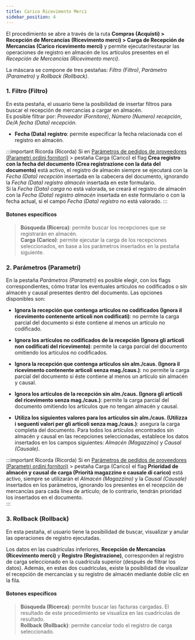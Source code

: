 ```yaml
---
title: Carico Ricevimento Merci
sidebar_position: 4
---
```


El procedimiento se abre a través de la ruta **Compras (Acquisti) > Recepción de Mercancías (Ricevimento merci) > Carga de Recepción de Mercancías (Carico ricevimento merci)** y permite ejecutar/restaurar las operaciones de registro en almacén de los artículos presentes en el *Recepción de Mercancías (Ricevimento merci)*.

La máscara se compone de tres pestañas: *Filtro (Filtro)*, *Parámetro (Parametro)* y *Rollback (Rollback)*.

### 1. Filtro (Filtro)

En esta pestaña, el usuario tiene la posibilidad de insertar filtros para buscar el recepción de mercancías a cargar en almacén.  
Es posible filtrar por: *Proveedor (Fornitore)*, *Número (Numero) recepción*, *De/A fecha (Data) recepción*.

- **Fecha (Data) registro**: permite especificar la fecha relacionada con el registro en almacén.

:::important Ricorda (Ricorda)
Si en [Parámetros de pedidos de proveedores (Parametri ordini fornitori)](/docs/configurations/parameters/purchase/purchase-orders-parameters) > pestaña Carga (Carico) el flag **Crea registro con la fecha del documento (Crea registrazione con la data del documento)** está activo, el registro de almacén siempre se ejecutará con la *Fecha (Data) recepción* insertada en la cabecera del documento, ignorando la *Fecha (Data) registro almacén* insertada en este formulario.  
Si la *Fecha (Data) carga* no está valorada, se creará el registro de almacén con la *Fecha (Data) registro almacén* insertada en este formulario o con la fecha actual, si el campo *Fecha (Data) registro* no está valorado.
:::

#### Botones específicos  
> **Búsqueda (Ricerca)**: permite buscar los recepciones que se registrarán en almacén.  
> **Carga (Carico)**: permite ejecutar la carga de los recepciones seleccionados, en base a los parámetros insertados en la pestaña siguiente.

### 2. Parámetros (Parametri)

En la pestaña *Parámetros (Parametri)* es posible elegir, con los flags correspondientes, cómo tratar los eventuales artículos no codificados o sin almacén y causal presentes dentro del documento. Las opciones disponibles son:

- **Ignora la recepción que contenga artículos no codificados (Ignora il ricevimento contenente articoli non codificati)**: no permite la carga parcial del documento si éste contiene al menos un artículo no codificado.  
- **Ignora los artículos no codificados de la recepción (Ignora gli articoli non codificati del ricevimento)**: permite la carga parcial del documento omitiendo los artículos no codificados.

- **Ignora la recepción que contenga artículos sin alm./caus. (Ignora il ricevimento contenente articoli senza mag./caus.)**: no permite la carga parcial del documento si éste contiene al menos un artículo sin almacén y causal.  
- **Ignora los artículos de la recepción sin alm./caus. (Ignora gli articoli del ricevimento senza mag./caus.)**: permite la carga parcial del documento omitiendo los artículos que no tengan almacén y causal.  
- **Utiliza los siguientes valores para los artículos sin alm./caus. (Utilizza i seguenti valori per gli articoli senza mag./caus.)**: asegura la carga completa del documento. Para todos los artículos encontrados sin almacén y causal en las recepciones seleccionadas, establece los datos insertados en los campos siguientes: *Almacén (Magazzino)* y *Causal (Causale)*.

:::important Ricorda (Ricorda)
Si en [Parámetros de pedidos de proveedores (Parametri ordini fornitori)](/docs/configurations/parameters/purchase/purchase-orders-parameters) > pestaña Carga (Carico) el flag **Prioridad de almacén y causal de carga (Priorità magazzino e causale di carico)** está activo, siempre se utilizarán el *Almacén (Magazzino)* y la *Causal (Causale)* insertados en los parámetros, ignorando los presentes en el recepción de mercancías para cada línea de artículo; de lo contrario, tendrán prioridad los insertados en el documento.  
:::

### 3. Rollback (Rollback)

En esta pestaña, el usuario tiene la posibilidad de buscar, visualizar y anular las operaciones de registro ejecutadas.

Los datos en las cuadrículas inferiores, **Recepción de Mercancías (Ricevimento merci)** y **Registro (Registrazione)**, corresponden al registro de carga seleccionado en la cuadrícula superior (después de filtrar los datos). Además, en estas dos cuadrículas, existe la posibilidad de visualizar el recepción de mercancías y su registro de almacén mediante doble clic en la fila.

#### Botones específicos  
> **Búsqueda (Ricerca)**: permite buscar las facturas cargadas. El resultado de este procedimiento se visualiza en las cuadrículas de resultado.  
> **Rollback (Rollback)**: permite cancelar todo el registro de carga seleccionado.